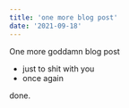 ```yaml
---
title: 'one more blog post'
date: '2021-09-18'
---
```

One more goddamn blog post
- just to shit with you
- once again

done.
